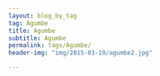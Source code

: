 ```yaml
---
layout: blog_by_tag
tag: Agumbe
title: Agumbe
subtitle: Agumbe
permalink: tags/Agumbe/
header-img: "img/2015-03-19/agumbe2.jpg"

---
```

